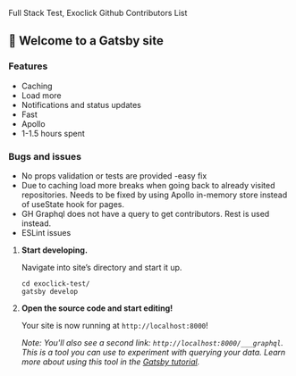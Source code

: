 
Full Stack Test, Exoclick
Github Contributors List


## 🚀 Welcome to a Gatsby site

### Features
- Caching
- Load more
- Notifications and status updates
- Fast
- Apollo
- 1-1.5 hours spent

### Bugs and issues
- No props validation or tests are provided -easy fix
- Due to caching load more breaks when going back to already visited repositories. Needs to be
 fixed by using Apollo in-memory store instead of useState hook for pages.
- GH Graphql does not have a query to get contributors. Rest is used instead.
- ESLint issues

1.  **Start developing.**

    Navigate into site’s directory and start it up.

    ```shell
    cd exoclick-test/
    gatsby develop
    ```

1.  **Open the source code and start editing!**

    Your site is now running at `http://localhost:8000`!

    _Note: You'll also see a second link: _`http://localhost:8000/___graphql`_. This is a tool you can use to experiment with querying your data. Learn more about using this tool in the [Gatsby tutorial](https://www.gatsbyjs.org/tutorial/part-five/#introducing-graphiql)._



